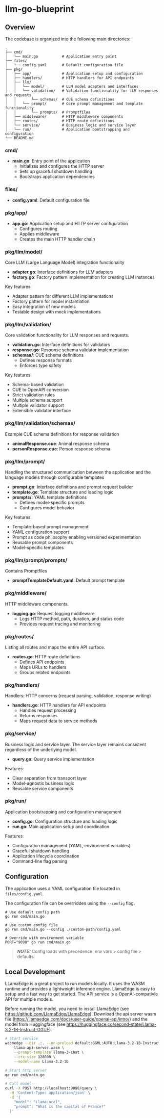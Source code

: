 # llm-go-blueprint

## Overview
The codebase is organized into the following main directories:

```
.
├── cmd/
│   └── main.go           # Application entry point
├── files/
│   └── config.yaml       # Default configuration file
├── pkg/
│   ├── app/              # Application setup and configuration
│   ├── handlers/         # HTTP handlers for API endpoints
│   ├── llm/             
│   │   └── model/        # LLM model adapters and interfaces
│   │   └── validation/   # Validation functionality for LLM responses and requests
│   │       └── schemas/  # CUE schema definitions
│   │   └── prompt/       # Core prompt management and template functionality
│   │       └── prompts/  # Promptfiles
│   ├── middleware/       # HTTP middleware components
│   ├── routes/           # HTTP route definitions
│   └── service/          # Business logic and service layer
│   └── run/              # Application bootstrapping and configuration
└── README.md
```

### cmd/
- **main.go**: Entry point of the application
  - Initializes and configures the HTTP server
  - Sets up graceful shutdown handling
  - Bootstraps application dependencies

### files/
- **config.yaml**: Default configuration file

### pkg/app/
- **app.go**: Application setup and HTTP server configuration
  - Configures routing
  - Applies middleware
  - Creates the main HTTP handler chain

### pkg/llm/model/
Core LLM (Large Language Model) integration functionality
- **adapter.go**: Interface definitions for LLM adapters
- **factory.go**: Factory pattern implementation for creating LLM instances

Key features:
- Adapter pattern for different LLM implementations
- Factory pattern for model instantiation
- Easy integration of new models
- Testable design with mock implementations

### pkg/llm/validation/
Core validation functionality for LLM responses and requests.
- **validation.go**: Interface definitions for validators
- **response.go**: Response schema validator implementation
- **schemas/**: CUE schema definitions
  - Defines response formats
  - Enforces type safety

Key features:
- Schema-based validation
- CUE to OpenAPI conversion
- Strict validation rules
- Multiple schema support
- Multiple validator support
- Extensible validator interface

### pkg/llm/validation/schemas/
Example CUE schema definitions for response validation
- **animalResponse.cue**: Animal response schema
- **personResponse.cue**: Person response schema

### pkg/llm/prompt/
Handling the structured communication between the application and the language models through configurable templates
- **prompt.go**: Interface definitions and prompt request builder
- **template.go**: Template structure and loading logic
- **prompts/**: YAML template definitions
  - Defines model-specific prompts
  - Configures model behavior

Key features:
- Template-based prompt management
- YAML configuration support
- Prompt as code philosophy enabling versioned experimentation
- Reusable prompt components
- Model-specific templates

### pkg/llm/prompt/prompts/
Contains Promptfiles
- **promptTemplateDefault.yaml**: Default prompt template

### pkg/middleware/
HTTP middleware components.
- **logging.go**: Request logging middleware
  - Logs HTTP method, path, duration, and status code
  - Provides request tracing and monitoring

### pkg/routes/
Listing all routes and maps the entire API surface.
- **routes.go**: HTTP route definitions
  - Defines API endpoints
  - Maps URLs to handlers
  - Groups related endpoints

### pkg/handlers/
Handlers: HTTP concerns (request parsing, validation, response writing)
- **handlers.go**: HTTP handlers for API endpoints
  - Handles request processing
  - Returns responses
  - Maps request data to service methods

### pkg/service/
Business logic and service layer. The service layer remains consistent regardless of the underlying model.
- **query.go**: Query service implementation
<!-- 
TODO: add additional service functionality
- **embedding.go**: Embedding service implementation
- **health.go**: Health check service -->

Features:
- Clear separation from transport layer
- Model-agnostic business logic
- Reusable service components

### pkg/run/
Application bootstrapping and configuration management
- **config.go**: Configuration structure and loading logic
- **run.go**: Main application setup and coordination

Features:
- Configuration management (YAML, environment variables)
- Graceful shutdown handling
- Application lifecycle coordination
- Command-line flag parsing

## Configuration

The application uses a YAML configuration file located in `files/config.yaml`.

The configuration file can be overridden using the `--config` flag.

```
# Use default config path
go run cmd/main.go

# Use custom config file
go run cmd/main.go --config ./custom-path/config.yaml

# Override with environment variable
PORT="9090" go run cmd/main.go
```

> **_NOTE:_**  Config loads with precedence: env vars > config file > defaults.

## Local Development
LLamaEdge is a great project to run models locally. It uses the WASM runtime and provides a lightweight inference engine. LlamaEdge is easy to setup and a fast way to get started. The API service is a OpenAI-compativle API for multiple models.

Before running the model, you need to install LlamaEdge (see https://github.com/LlamaEdge/LlamaEdge). Download the api server wasm file (https://llamaedge.com/docs/user-guide/openai-api/intro/) and the model from Huggingface (see https://huggingface.co/second-state/Llama-3.2-1B-Instruct-GGUF).

```bash
# Start service
wasmedge --dir .:. --nn-preload default:GGML:AUTO:Llama-3.2-1B-Instruct-Q5_K_s.gguf \
    llama-api-server.wasm \
    --prompt-template llama-3-chat \
    --ctx-size 128000 \
    --model-name Llama-3.2-1b

# Start http server
go run cmd/main.go

# Call model
curl -X POST http://localhost:9090/query \
  -H 'Content-Type: application/json' \
  -d '{
    "model": "LlamaLocal",
    "prompt": "What is the capital of France?"
  }'
```